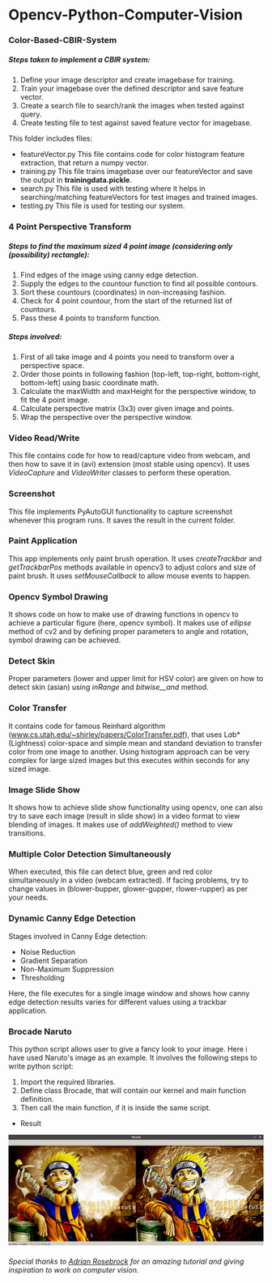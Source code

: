 # Opencv-Python-Computer-Vision

### Color-Based-CBIR-System

##### Steps taken to implement a CBIR system:
1. Define your image descriptor and create imagebase for training.
2. Train your imagebase over the defined descriptor and save feature vector.
3. Create a search file to search/rank the images when tested against query.
4. Create testing file to test against saved feature vector for imagebase.

This folder includes files:
- featureVector.py
This file contains code for color histogram feature extraction, that return a numpy vector.
- training.py
This file trains imagebase over our featureVector and save the output in **trainingdata.pickle**.
- search.py
This file is used with testing where it helps in searching/matching featureVectors for test images and trained images.
- testing.py
This file is used for testing our system.


### 4 Point Perspective Transform

##### Steps to find the maximum sized 4 point image (considering only (possibility) rectangle):
1. Find edges of the image using canny edge detection.
2. Supply the edges to the countour function to find all possible contours.
3. Sort these countours (coordinates) in non-increasing fashion.
4. Check for 4 point countour, from the start of the returned list of countours.
5. Pass these 4 points to transform function.

##### Steps involved:
1. First of all take image and 4 points you need to transform over a perspective space.
2. Order those points in following fashion [top-left, top-right, bottom-right, bottom-left] using basic coordinate math.
3. Calculate the maxWidth and maxHeight for the perspective window, to fit the 4 point image.
4. Calculate perspective matrix (3x3) over given image and points.
5. Wrap the perspective over the perspective window.


### Video Read/Write

This file contains code for how to read/capture video from webcam, and then how to save it in (avi) extension (most stable using opencv). It uses _VideoCapture_ and _VideoWriter_ classes to perform these operation.


### Screenshot

This file implements PyAutoGUI functionality to capture screenshot whenever this program runs. It saves the result in the current folder.


### Paint Application

This app implements only paint brush operation. It uses _createTrackbar_ and _getTrackbarPos_ methods available in opencv3 to adjust colors and size of paint brush. It uses _setMouseCallback_ to allow mouse events to happen.


### Opencv Symbol Drawing

It shows code on how to make use of drawing functions in opencv to achieve a particular figure (here, opencv symbol). It makes use of _ellipse_ method of cv2 and by defining proper parameters to angle and rotation, symbol drawing can be achieved.


### Detect Skin

Proper parameters (lower and upper limit for HSV color) are given on how to detect skin (asian) using _inRange_ and _bitwise__and_ method.


### Color Transfer

It contains code for famous Reinhard algorithm (www.cs.utah.edu/~shirley/papers/ColorTransfer.pdf), that uses L*a*b* (Lightness) color-space and simple mean and standard deviation to transfer color from one image to another. Using histogram approach can be very complex for large sized images but this executes within seconds for any sized image.


### Image Slide Show

It shows how to achieve slide show functionality using opencv, one can also try to save each image (result in slide show) in a video format to view blending of images. It makes use of _addWeighted()_ method to view transitions.


### Multiple Color Detection Simultaneously

When executed, this file can detect blue, green and red color simultaneously in a video (webcam extracted). If facing problems, try to change values in (blower-bupper, glower-gupper, rlower-rupper) as per your needs.


### Dynamic Canny Edge Detection

Stages involved in Canny Edge detection:
- Noise Reduction
- Gradient Separation
- Non-Maximum Suppression
- Thresholding

Here, the file executes for a single image window and shows how canny edge detection results varies for different values using a trackbar application.


### Brocade Naruto

This python script allows user to give a fancy look to your image. Here i have used Naruto's image as an example. It involves the following steps to write python script:

1. Import the required libraries.
2. Define class Brocade, that will contain our kernel and main function definition.
3. Then call the main function, if it is inside the same script.

* Result

![Result](naruto_brocaded.png)

###### Special thanks to [Adrian Rosebrock](https://www.pyimagesearch.com/about/) for an amazing tutorial and giving inspiration to work on computer vision.
